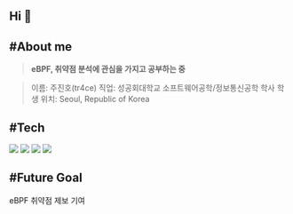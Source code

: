 ## Hi 👋
#About me
---
> **eBPF, 취약점 분석에 관심을 가지고 공부하는 중**

> 이름: 주진호(tr4ce)
> 직업: 성공회대학교 소프트웨어공학/정보통신공학 학사 학생
> 위치: Seoul, Republic of Korea

#Tech
---
<img src="https://img.shields.io/badge/C-1A1A1A?logo=c&logoColor=white"/> <img src="https://img.shields.io/badge/eBPF-FCC624?logo=linux&logoColor=white"/> <img src="https://img.shields.io/badge/1Day_Analysis-1A1A1A?style=for-the-badge&logo=hackaday&logoColor=white"> <img src="https://img.shields.io/badge/LinuxKernel-FCC624?logo=linux&logoColor=white"/>

#Future Goal
---
eBPF 취약점 제보 기여
